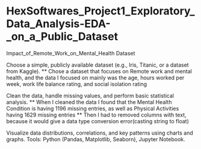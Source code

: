 # HexSoftwares_Project1_Exploratory_Data_Analysis-EDA-_on_a_Public_Dataset
Impact_of_Remote_Work_on_Mental_Health Dataset

Choose a simple, publicly available dataset (e.g., Iris, Titanic, or a dataset
from Kaggle).
** Chose a dataset that focuses on Remote work and mental health, and the data I focused on mainly was the age, hours worked per week, work life balance rating, and social isolation rating

Clean the data, handle missing values, and perform basic statistical analysis.
** When I cleaned the data I found that the Mental Health Condition is having 1196 missing entries, as well as Physical Activities having 1629 missing entries
** Then I had to removed columns with text, because it would give a data type conversion error(casting string to float)

Visualize data distributions, correlations, and key patterns using charts and graphs.
Tools: Python (Pandas, Matplotlib, Seaborn), Jupyter Notebook.

